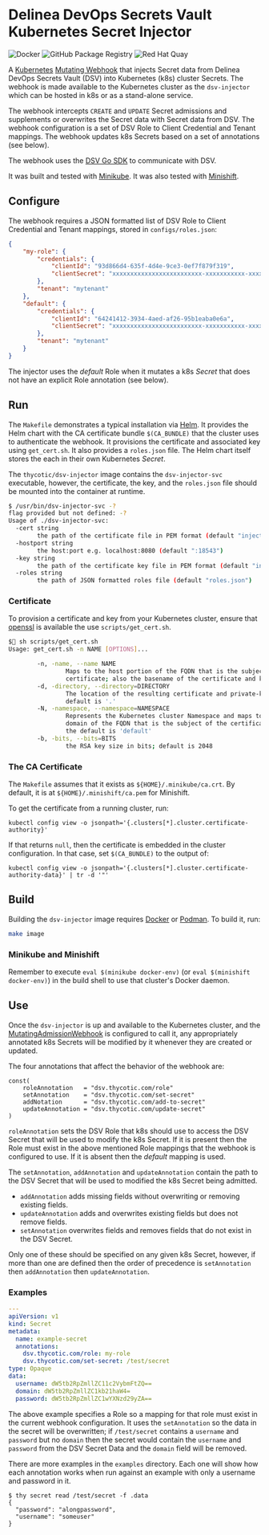 # Delinea DevOps Secrets Vault Kubernetes Secret Injector

![Docker](https://github.com/thycotic/dsv-k8s/workflows/Docker/badge.svg)
![GitHub Package Registry](https://github.com/thycotic/dsv-k8s/workflows/GitHub%20Package%20Registry/badge.svg)
![Red Hat Quay](https://github.com/thycotic/dsv-k8s/workflows/Red%20Hat%20Quay/badge.svg)

A [Kubernetes](https://kubernetes.io/) [Mutating Webhook](https://kubernetes.io/docs/reference/access-authn-authz/extensible-admission-controllers/#admission-webhooks)
that injects Secret data from Delinea DevOps Secrets Vault (DSV) into
Kubernetes (k8s) cluster Secrets. The webhook is made available to the
Kubernetes cluster as the `dsv-injector` which can be hosted in k8s or as a
stand-alone service.

The webhook intercepts `CREATE` and `UPDATE` Secret admissions and supplements
or overwrites the Secret data with Secret data from DSV. The webhook
configuration is a set of DSV Role to Client Credential and Tenant mappings.
The webhook updates k8s Secrets based on a set of annotations (see below).

The webhook uses the [DSV Go SDK](https://github.com/thycotic/dsv-sdk-go) to
communicate with DSV.

It was built and tested with [Minikube](https://minikube.sigs.k8s.io/).
It was also tested with [Minishift](https://docs.okd.io/3.11/minishift/index.html).

## Configure

The webhook requires a JSON formatted list of DSV Role to Client Credential and
Tenant mappings, stored in `configs/roles.json`:

```json
{
    "my-role": {
        "credentials": {
            "clientId": "93d866d4-635f-4d4e-9ce3-0ef7f879f319",
            "clientSecret": "xxxxxxxxxxxxxxxxxxxxxxxxx-xxxxxxxxxxx-xxxxx"
        },
        "tenant": "mytenant"
    },
    "default": {
        "credentials": {
            "clientId": "64241412-3934-4aed-af26-95b1eaba0e6a",
            "clientSecret": "xxxxxxxxxxxxxxxxxxxxxxxxx-xxxxxxxxxxx-xxxxx"
        },
        "tenant": "mytenant"
    }
}
```

The injector uses the _default_ Role when it mutates a k8s _Secret_ that does not have an explicit Role annotation (see below).

## Run

The `Makefile` demonstrates a typical installation via [Helm](https://helm.sh/).
It provides the Helm chart with the CA certificate bundle `$(CA_BUNDLE)` that the
cluster uses to authenticate the webhook.
It provisions the certificate and associated key using `get_cert.sh`.
It also provides a `roles.json` file.
The Helm chart itself stores the each in their own Kubernetes _Secret_.

The `thycotic/dsv-injector` image contains the `dsv-injector-svc` executable, however,
the certificate, the key, and the `roles.json` file should be mounted into the container at runtime.

```bash
$ /usr/bin/dsv-injector-svc -?
flag provided but not defined: -?
Usage of ./dsv-injector-svc:
  -cert string
        the path of the certificate file in PEM format (default "injector.pem")
  -hostport string
        the host:port e.g. localhost:8080 (default ":18543")
  -key string
        the path of the certificate key file in PEM format (default "injector.key")
  -roles string
        the path of JSON formatted roles file (default "roles.json")
```

### Certificate

To provision a certificate and key from your Kubernetes cluster,
ensure that [openssl](https://www.openssl.org/) is available the use `scripts/get_cert.sh`.

```bash
$ sh scripts/get_cert.sh
Usage: get_cert.sh -n NAME [OPTIONS]...

        -n, -name, --name NAME
                Maps to the host portion of the FQDN that is the subject of the
                certificate; also the basename of the certificate and key files.
        -d, -directory, --directory=DIRECTORY
                The location of the resulting certificate and private-key. The
                default is '.'
        -N, -namespace, --namespace=NAMESPACE
                Represents the Kubernetes cluster Namespace and maps to the
                domain of the FQDN that is the subject of the certificate.
                the default is 'default'
        -b, -bits, --bits=BITS
                the RSA key size in bits; default is 2048
```

### The CA Certificate

The `Makefile` assumes that it exists as `${HOME}/.minikube/ca.crt`.
By default, it is at `${HOME}/.minishift/ca.pem` for Minishift.

To get the certificate from a running cluster, run:

```shell
kubectl config view -o jsonpath='{.clusters[*].cluster.certificate-authority}'
```

If that returns `null`, then the certificate is embedded in the cluster configuration.
In that case, set `$(CA_BUNDLE)` to the output of:

```shell
kubectl config view -o jsonpath='{.clusters[*].cluster.certificate-authority-data}' | tr -d '"'
```

## Build

Building the `dsv-injector` image requires [Docker](https://www.docker.com/) or
[Podman](https://podman.io/).
To build it, run:

```sh
make image
```

### Minikube and Minishift

Remember to execute `eval $(minikube docker-env)` (or `eval $(minishift docker-env)`) in the build shell to use that cluster's Docker daemon.

## Use

Once the `dsv-injector` is up and available to the Kubernetes cluster, and the
[MutatingAdmissionWebhook](https://kubernetes.io/docs/reference/access-authn-authz/admission-controllers/#mutatingadmissionwebhook) is configured to call it, any
appropriately annotated k8s Secrets will be modified by it whenever they are
created or updated.

The four annotations that affect the behavior of the webhook are:

```golang
const(
    roleAnnotation   = "dsv.thycotic.com/role"
    setAnnotation    = "dsv.thycotic.com/set-secret"
    addNotation      = "dsv.thycotic.com/add-to-secret"
    updateAnnotation = "dsv.thycotic.com/update-secret"
)
```

`roleAnnotation` sets the DSV Role that k8s should use to access the DSV Secret
that will be used to modify the k8s Secret. If it is present then the Role
must exist in the above mentioned Role mappings that the webhook is configured
to use. If it is absent then the _default_ mapping is used.

The `setAnnotation`, `addAnnotation` and `updateAnnotation` contain the path to
the DSV Secret that will be used to modified the k8s Secret being admitted.

* `addAnnotation` adds missing fields without overwriting or removing existing fields.
* `updateAnnotation` adds and overwrites existing fields but does not remove fields.
* `setAnnotation` overwrites fields and removes fields that do not exist in the DSV Secret.

Only one of these should be specified on any given k8s Secret, however, if more
than one are defined then the order of precedence is `setAnnotation` then
`addAnnotation` then `updateAnnotation`.

### Examples

```yaml
---
apiVersion: v1
kind: Secret
metadata:
  name: example-secret
  annotations:
    dsv.thycotic.com/role: my-role
    dsv.thycotic.com/set-secret: /test/secret
type: Opaque
data:
  username: dW5tb2RpZmllZC11c2VybmFtZQ==
  domain: dW5tb2RpZmllZC1kb21haW4=
  password: dW5tb2RpZmllZC1wYXNzd29yZA==
```

The above example specifies a Role so a mapping for that role must exist in the
current webhook configuration. It uses the `setAnnotation` so the data in the
secret will be overwritten; if `/test/secret` contains a `username` and
`password` but no `domain` then the secret would contain the `username` and
`password` from the DSV Secret Data and the `domain` field will be removed.

There are more examples in the `examples` directory. Each one will show
how each annotation works when run against an example with only a username and
password in it.

```shell
$ thy secret read /test/secret -f .data
{
  "password": "alongpassword",
  "username": "someuser"
}
```
